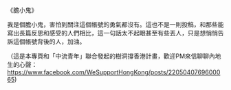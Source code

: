 《膽小鬼》

我是個膽小鬼，害怕到關注這個帳號的勇氣都沒有。這也不是一則投稿，和那些能寫出長篇反思和感受的人們相比，這一句話太不起眼甚至有些丟人，只是想悄悄告訴這個帳號背後的人，加油。

（這是本專頁和「中流青年」聯合發起的樹洞撐香港計畫，歡迎PM來信聊聊內地生的心聲：https://www.facebook.com/WeSupportHongKong/posts/2205040769600065)